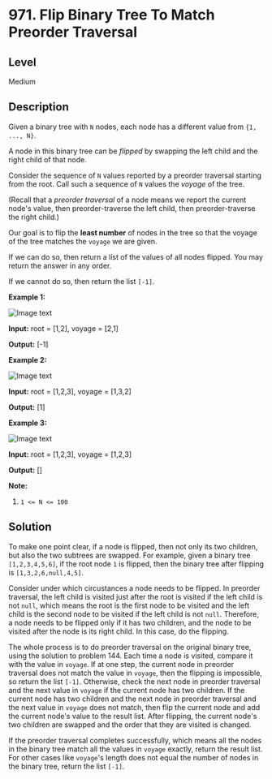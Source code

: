 # 971. Flip Binary Tree To Match Preorder Traversal
## Level
Medium

## Description
Given a binary tree with `N` nodes, each node has a different value from `{1, ..., N}`.

A node in this binary tree can be *flipped* by swapping the left child and the right child of that node.

Consider the sequence of `N` values reported by a preorder traversal starting from the root. Call such a sequence of `N` values the *voyage* of the tree.

(Recall that a *preorder traversal* of a node means we report the current node's value, then preorder-traverse the left child, then preorder-traverse the right child.)

Our goal is to flip the **least number** of nodes in the tree so that the voyage of the tree matches the `voyage` we are given.

If we can do so, then return a list of the values of all nodes flipped.  You may return the answer in any order.

If we cannot do so, then return the list `[-1]`.

**Example 1:**

![Image text](https://assets.leetcode.com/uploads/2019/01/02/1219-01.png)

**Input:** root = [1,2], voyage = [2,1]

**Output:** [-1]

**Example 2:**

![Image text](https://assets.leetcode.com/uploads/2019/01/02/1219-02.png)

**Input:** root = [1,2,3], voyage = [1,3,2]

**Output:** [1]

**Example 3:**

![Image text](https://assets.leetcode.com/uploads/2019/01/02/1219-02.png)

**Input:** root = [1,2,3], voyage = [1,2,3]

**Output:** []

**Note:**

1. `1 <= N <= 100`

## Solution
To make one point clear, if a node is flipped, then not only its two children, but also the two subtrees are swapped. For example, given a binary tree `[1,2,3,4,5,6]`, if the root node `1` is flipped, then the binary tree after flipping is `[1,3,2,6,null,4,5]`.

Consider under which circustances a node needs to be flipped. In preorder traversal, the left child is visited just after the root is visited if the left child is not `null`, which means the root is the first node to be visited and the left child is the second node to be visited if the left child is not `null`. Therefore, a node needs to be flipped only if it has two children, and the node to be visited after the node is its right child. In this case, do the flipping.

The whole process is to do preorder traversal on the original binary tree, using the solution to problem 144. Each time a node is visited, compare it with the value in `voyage`. If at one step, the current node in preorder traversal does not match the value in `voyage`, then the flipping is impossible, so return the list `[-1]`. Otherwise, check the next node in preorder traversal and the next value in `voyage` if the current node has two children. If the current node has two children and the next node in preorder traversal and the next value in `voyage` does not match, then flip the current node and add the current node's value to the result list. After flipping, the current node's two children are swapped and the order that they are visited is changed.

If the preorder traversal completes successfully, which means all the nodes in the binary tree match all the values in `voyage` exactly, return the result list. For other cases like `voyage`'s length does not equal the number of nodes in the binary tree, return the list `[-1]`.
